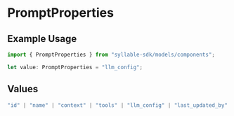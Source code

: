 # PromptProperties

## Example Usage

```typescript
import { PromptProperties } from "syllable-sdk/models/components";

let value: PromptProperties = "llm_config";
```

## Values

```typescript
"id" | "name" | "context" | "tools" | "llm_config" | "last_updated_by"
```